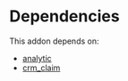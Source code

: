 # Dependencies

This addon depends on:

- [analytic](https://github.com/bringout/oca-ocb-core/tree/0e11bee18c8c7dd39664f7b81670e02dd0705e48/odoo-bringout-oca-ocb-analytic)
- [crm_claim](https://github.com/bringout/oca-technical)
